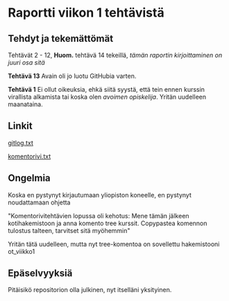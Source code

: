 # Raportti viikon 1 tehtävistä

## Tehdyt ja tekemättömät

Tehtävät 2 - 12, **Huom.** tehtävä 14 tekeillä, *tämän raportin kirjoittaminen on juuri osa sitä*

**Tehtävä 13** Avain oli jo luotu GitHubia varten.

**Tehtävä 1** Ei ollut oikeuksia, ehkä siitä syystä, että tein ennen kurssin virallista alkamista tai koska olen *avoimen opiskelija*. Yritän uudelleen maanataina.


## Linkit

[gitlog.txt](https://github.com/arskav/ot-harjoitustyo/blob/main/laskarit/viikko1/gitlog.txt)

[komentorivi.txt](https://github.com/arskav/ot-harjoitustyo/blob/main/laskarit/viikko1/komentorivi.txt)

## Ongelmia

Koska en pystynyt kirjautumaan yliopiston koneelle, en pystynyt noudattamaan ohjetta

"Komentorivitehtävien lopussa oli kehotus: Mene tämän jälkeen kotihakemistoon ja anna komento tree kurssit. Copypastea komennon tulostus talteen, tarvitset sitä myöhemmin"

Yritän tätä uudelleen, mutta nyt tree-komentoa on sovellettu hakemistooni ot_viikko1


## Epäselvyyksiä

Pitäisikö repositorion olla julkinen, nyt itselläni yksityinen.
